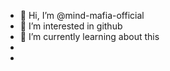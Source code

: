 - 👋 Hi, I’m @mind-mafia-official
- 👀 I’m interested in github
- 🌱 I’m currently learning about this
- 
- 

<!---
mind-mafia-official/mind-mafia-official is a ✨ special ✨ repository because its `README.md` (this file) appears on your GitHub profile.
You can click the Preview link to take a look at your changes.
--->

